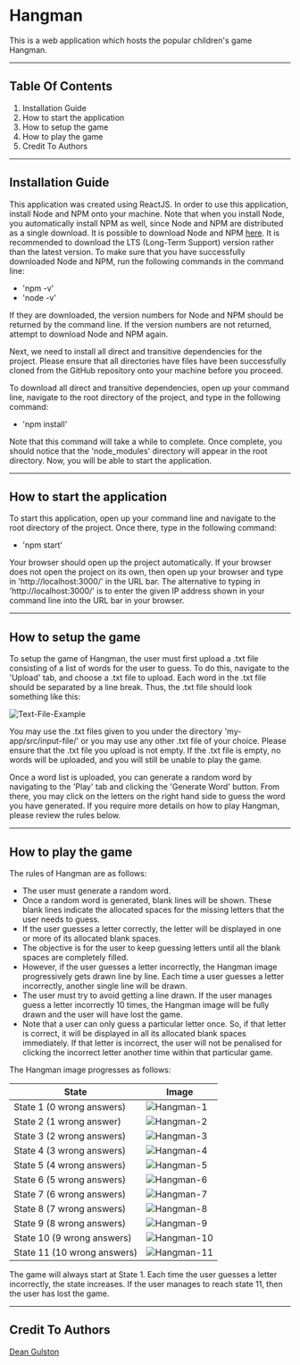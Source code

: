# Hangman

This is a web application which hosts the popular children's game Hangman.

----------------------------------------------------------------------------------------------------------------------------------------

## Table Of Contents

1. Installation Guide
2. How to start the application
3. How to setup the game
4. How to play the game
5. Credit To Authors

----------------------------------------------------------------------------------------------------------------------------------------

## Installation Guide

This application was created using ReactJS. In order to use this application, install Node and NPM onto your machine. Note that when you install Node, you automatically install NPM as well, since Node and NPM are distributed as a single download. It is possible to download Node and NPM [here](https://nodejs.org/en/download/). It is recommended to download the LTS (Long-Term Support) version rather than the latest version. To make sure that you have successfully downloaded Node and NPM, run the following commands in the command line:

- 'npm -v'
- 'node -v'

If they are downloaded, the version numbers for Node and NPM should be returned by the command line. If the version numbers are not returned, attempt to download Node and NPM again.

Next, we need to install all direct and transitive dependencies for the project. Please ensure that all directories have files have been successfully cloned from the GitHub repository onto your machine before you proceed.

To download all direct and transitive dependencies, open up your command line, navigate to the root directory of the project, and type in the following command:

- 'npm install'

Note that this command will take a while to complete. Once complete, you should notice that the 'node_modules' directory will appear in the root directory. Now, you will be able to start the application.

----------------------------------------------------------------------------------------------------------------------------------------

## How to start the application

To start this application, open up your command line and navigate to the root directory of the project. Once there, type in the following command:

- 'npm start'

Your browser should open up the project automatically. If your browser does not open the project on its own, then open up your browser and type in 'http://localhost:3000/' in the URL bar. The alternative to typing in 'http://localhost:3000/' is to enter the given IP address shown in your command line into the URL bar in your browser.

----------------------------------------------------------------------------------------------------------------------------------------

## How to setup the game

To setup the game of Hangman, the user must first upload a .txt file consisting of a list of words for the user to guess. To do this, navigate to the 'Upload' tab, and choose a .txt file to upload. Each word in the .txt file should be separated by a line break. Thus, the .txt file should look something like this:

![Text-File-Example](./images/upload-example.png)

You may use the .txt files given to you under the directory 'my-app/src/input-file/' or you may use any other .txt file of your choice. Please ensure that the .txt file you upload is not empty. If the .txt file is empty, no words will be uploaded, and you will still be unable to play the game.

Once a word list is uploaded, you can generate a random word by navigating to the 'Play' tab and clicking the 'Generate Word' button. From there, you may click on the letters on the right hand side to guess the word you have generated. If you require more details on how to play Hangman, please review the rules below.

----------------------------------------------------------------------------------------------------------------------------------------

## How to play the game

The rules of Hangman are as follows:

- The user must generate a random word.
- Once a random word is generated, blank lines will be shown. These blank lines indicate the allocated spaces for the missing letters that the user needs to guess.
- If the user guesses a letter correctly, the letter will be displayed in one or more of its allocated blank spaces.
- The objective is for the user to keep guessing letters until all the blank spaces are completely filled.
- However, if the user guesses a letter incorrectly, the Hangman image progressively gets drawn line by line. Each time a user guesses a letter incorrectly, another single line will be drawn.
- The user must try to avoid getting a line drawn. If the user manages guess a letter incorrectly 10 times, the Hangman image will be fully drawn and the user will have lost the game.
- Note that a user can only guess a particular letter once. So, if that letter is correct, it will be displayed in all its allocated blank spaces immediately. If that letter is incorrect, the user will not be penalised for clicking the incorrect letter another time within that particular game.

The Hangman image progresses as follows:

| State | Image |
| ----------- | ----------- |
| State 1 (0 wrong answers) | ![Hangman-1](./images/state1.GIF) |
| State 2 (1 wrong answer) | ![Hangman-2](./images/state2.GIF) |
| State 3 (2 wrong answers) | ![Hangman-3](./images/state3.GIF) |
| State 4 (3 wrong answers) | ![Hangman-4](./images/state4.GIF) |
| State 5 (4 wrong answers) | ![Hangman-5](./images/state5.GIF) |
| State 6 (5 wrong answers) | ![Hangman-6](./images/state6.GIF) |
| State 7 (6 wrong answers) | ![Hangman-7](./images/state7.GIF) |
| State 8 (7 wrong answers) | ![Hangman-8](./images/state8.GIF) |
| State 9 (8 wrong answers) | ![Hangman-9](./images/state9.GIF) |
| State 10 (9 wrong answers) | ![Hangman-10](./images/state10.gif) |
| State 11 (10 wrong answers) | ![Hangman-11](./images/state11.GIF) |

The game will always start at State 1. Each time the user guesses a letter incorrectly, the state increases. If the user manages to reach state 11, then the user has lost the game.

----------------------------------------------------------------------------------------------------------------------------------------

## Credit To Authors

[Dean Gulston](https://github.com/DJGulston)
